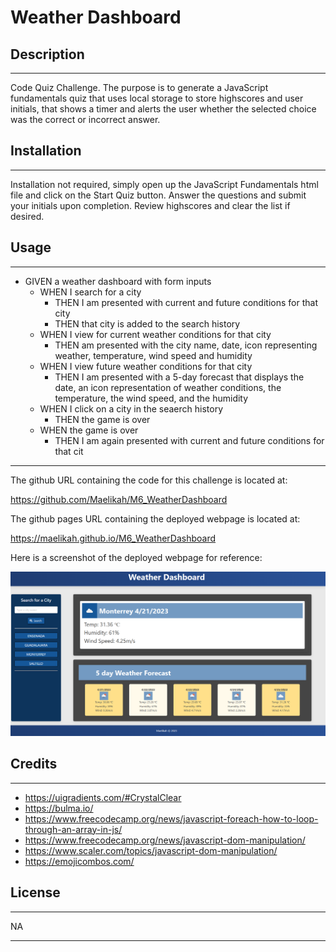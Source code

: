 # Weather Dashboard

## Description
---
Code Quiz Challenge. The purpose is to generate a JavaScript fundamentals quiz that uses local storage to store highscores and user initials, that shows a timer and alerts the user whether the selected choice was the correct or incorrect answer.

## Installation
---
Installation not required, simply open up the JavaScript Fundamentals html file and click on the Start Quiz button. Answer the questions and submit your initials upon completion. Review highscores and clear the list if desired.

## Usage
---

- GIVEN a weather dashboard with form inputs
    - WHEN I search for a city
        - THEN I am presented with current and future conditions for that city
        - THEN that city is added to the search history
    - WHEN I view for current weather conditions for that city
        - THEN am presented with the city name, date, icon representing weather, temperature, wind speed and humidity
    - WHEN I view future weather conditions for that city
        - THEN I am presented with a 5-day forecast that displays the date, an icon representation of weather conditions, the temperature, the wind speed, and the humidity
    - WHEN I click on a city in the seaerch history
        - THEN the game is over
    - WHEN the game is over
        - THEN I am again presented with current and future conditions for that cit

---

The github URL containing the code for this challenge is located at:

https://github.com/Maelikah/M6_WeatherDashboard

The github pages URL containing the deployed webpage is located at:

https://maelikah.github.io/M6_WeatherDashboard

Here is a screenshot of the deployed webpage for reference:


![Screenshot](Assets/images/screenshot.png)


## Credits
---
- https://uigradients.com/#CrystalClear
- https://bulma.io/
- https://www.freecodecamp.org/news/javascript-foreach-how-to-loop-through-an-array-in-js/
- https://www.freecodecamp.org/news/javascript-dom-manipulation/
- https://www.scaler.com/topics/javascript-dom-manipulation/
- https://emojicombos.com/

## License
---

NA

---